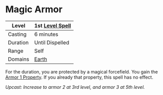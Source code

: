 # Magic Armor

|Level|1st [Level Spell](../../../Spell%20Level.md)|
|-----|---------------|
|Casting|6 minutes|
|Duration|Until Dispelled|
|Range|Self|
|Domains|[Earth](../../../Spell%20Domains/Earth.md)|

For the duration, you are protected by a magical forcefield. You gain the [Armor 1 Property](../../../../Items/Equipment/Individual%20Item%20Cards/Armors/Armor%20Properties/Armor%20X%20Property.md). If you already that property, this spell has no effect.

*Upcast: Increase to armor 2 at 3rd level, and armor 3 at 5th level.*
